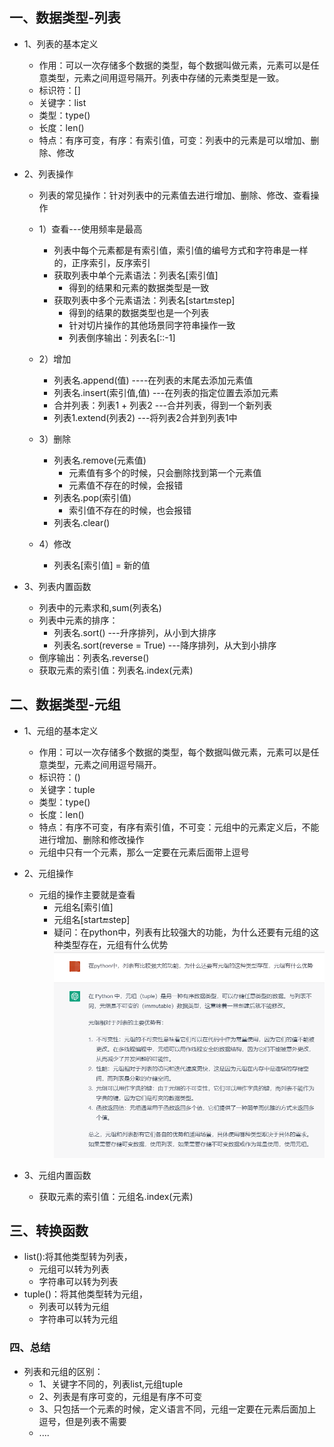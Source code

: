 ## 一、数据类型-列表
- 1、列表的基本定义
  - 作用：可以一次存储多个数据的类型，每个数据叫做元素，元素可以是任意类型，元素之间用逗号隔开。列表中存储的元素类型是一致。
  - 标识符：[]
  - 关键字：list
  - 类型：type()
  - 长度：len()
  - 特点：有序可变，有序：有索引值，可变：列表中的元素是可以增加、删除、修改

- 2、列表操作
  - 列表的常见操作：针对列表中的元素值去进行增加、删除、修改、查看操作
  - 1）查看---使用频率是最高
    - 列表中每个元素都是有索引值，索引值的编号方式和字符串是一样的，正序索引，反序索引
    - 获取列表中单个元素语法：列表名[索引值]
      - 得到的结果和元素的数据类型是一致
    - 获取列表中多个元素语法：列表名[start:end:step]
      - 得到的结果的数据类型也是一个列表
      - 针对切片操作的其他场景同字符串操作一致
      - 列表倒序输出：列表名[::-1]
 
  - 2）增加
    - 列表名.append(值)   ----在列表的末尾去添加元素值
    - 列表名.insert(索引值,值)   ---在列表的指定位置去添加元素
    - 合并列表：列表1 + 列表2    ---合并列表，得到一个新列表
    - 列表1.extend(列表2)  ---将列表2合并到列表1中

  - 3）删除
    - 列表名.remove(元素值)
      - 元素值有多个的时候，只会删除找到第一个元素值
      - 元素值不存在的时候，会报错
    - 列表名.pop(索引值)
      - 索引值不存在的时候，也会报错
    - 列表名.clear()

  - 4）修改
    - 列表名[索引值] = 新的值

- 3、列表内置函数
  - 列表中的元素求和,sum(列表名)
  - 列表中元素的排序：
    - 列表名.sort()   ---升序排列，从小到大排序
    - 列表名.sort(reverse = True)  ---降序排列，从大到小排序
  - 倒序输出：列表名.reverse()
  - 获取元素的索引值：列表名.index(元素)

## 二、数据类型-元组
- 1、元组的基本定义
  - 作用：可以一次存储多个数据的类型，每个数据叫做元素，元素可以是任意类型，元素之间用逗号隔开。
  - 标识符：()
  - 关键字：tuple
  - 类型：type()
  - 长度：len()
  - 特点：有序不可变，有序有索引值，不可变：元组中的元素定义后，不能进行增加、删除和修改操作
  - 元组中只有一个元素，那么一定要在元素后面带上逗号

- 2、元组操作
  - 元组的操作主要就是查看
    - 元组名[索引值]
    - 元组名[start:end:step]
    - 疑问：在python中，列表有比较强大的功能，为什么还要有元组的这种类型存在，元组有什么优势
![img.png](img.png)

- 3、元组内置函数
  - 获取元素的索引值：元组名.index(元素)

## 三、转换函数
- list():将其他类型转为列表，
  - 元组可以转为列表
  - 字符串可以转为列表
- tuple()：将其他类型转为元组，
  - 列表可以转为元组
  - 字符串可以转为元组

### 四、总结
- 列表和元组的区别：
  - 1、关键字不同的，列表list,元组tuple
  - 2、列表是有序可变的，元组是有序不可变
  - 3、只包括一个元素的时候，定义语言不同，元组一定要在元素后面加上逗号，但是列表不需要
  - ....